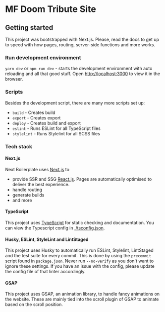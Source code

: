# MF Doom Tribute Site

## Getting started
This project was bootstrapped with Next.js. Please, read the docs to get up to speed with how pages, routing, server-side functions and more works.

### Run development environment
`yarn dev` or `npm run dev` - starts the development environment with auto reloading and all that good stuff.
Open [http://localhost:3000](http://localhost:3000) to view it in the browser.

### Scripts
Besides the development script, there are many more scripts set up:

* `build` - Creates build
* `export` - Creates export
* `deploy` - Creates build and export
* `eslint` - Runs ESLint for all TypeScript files
* `stylelint` - Runs Stylelint for all SCSS files

### Tech stack
#### Next.js
Next Boilerplate uses [Next.js](https://nextjs.org/)  to
* provide SSR and SSG [React.js](https://reactjs.org/). Pages are automatically optimised to deliver the best experience.
* handle routing
* generate builds
* and more

#### TypeScript
This project uses [TypeScript](https://www.typescriptlang.org/) for static checking and documentation. You can view the Typescript config in [./tsconfig.json](./tsconfig.json).

#### Husky, ESLint, StyleLint and LintStaged
This project uses Husky to automatically run ESLint, Stylelint, LintStaged and the test suite for every commit. This is done by using the `precommit` script found in `package.json`. Never run `--no-verify` as you don't want to ignore these settings. If you have an issue with the config, please update the config file of that linter accordingly.

#### GSAP
This project uses GSAP, an animation library, to handle fancy animations on the website. These are mainly tied into the scroll plugin of GSAP to animate based on the scroll position. 
